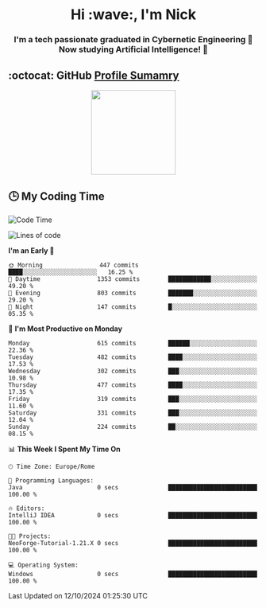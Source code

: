 <h1 align="center">Hi :wave:, I'm Nick</h1>

<h3 align="center">I'm a tech passionate graduated in Cybernetic Engineering 🤖<br>
Now studying Artificial Intelligence! 🧠</h3>


## :octocat: GitHub <a href="https://github.com/vn7n24fzkq/github-profile-summary-cards">Profile Sumamry</a>

<p align="center">
   <img style="height:170px;display:inline-block"  src="http://github-profile-summary-cards.vercel.app/api/cards/profile-details?username=CodeClimberNT&theme=github_dark" />
<!--    <img style="height:170px;display:inline-block"  src="http://github-profile-summary-cards.vercel.app/api/cards/repos-per-language?username=CodeClimberNT&theme=github_dark&exclude=" /> -->
</p>

 ## :clock3: My Coding Time 
 
<!--START_SECTION:waka-->
![Code Time](http://img.shields.io/badge/Code%20Time-372%20hrs%2010%20mins-blue)

![Lines of code](https://img.shields.io/badge/From%20Hello%20World%20I%27ve%20Written-3.1%20million%20lines%20of%20code-blue)

**I'm an Early 🐤** 

```text
🌞 Morning                447 commits         ████░░░░░░░░░░░░░░░░░░░░░   16.25 % 
🌆 Daytime                1353 commits        ████████████░░░░░░░░░░░░░   49.20 % 
🌃 Evening                803 commits         ███████░░░░░░░░░░░░░░░░░░   29.20 % 
🌙 Night                  147 commits         █░░░░░░░░░░░░░░░░░░░░░░░░   05.35 % 
```
📅 **I'm Most Productive on Monday** 

```text
Monday                   615 commits         ██████░░░░░░░░░░░░░░░░░░░   22.36 % 
Tuesday                  482 commits         ████░░░░░░░░░░░░░░░░░░░░░   17.53 % 
Wednesday                302 commits         ███░░░░░░░░░░░░░░░░░░░░░░   10.98 % 
Thursday                 477 commits         ████░░░░░░░░░░░░░░░░░░░░░   17.35 % 
Friday                   319 commits         ███░░░░░░░░░░░░░░░░░░░░░░   11.60 % 
Saturday                 331 commits         ███░░░░░░░░░░░░░░░░░░░░░░   12.04 % 
Sunday                   224 commits         ██░░░░░░░░░░░░░░░░░░░░░░░   08.15 % 
```


📊 **This Week I Spent My Time On** 

```text
🕑︎ Time Zone: Europe/Rome

💬 Programming Languages: 
Java                     0 secs              █████████████████████████   100.00 % 

🔥 Editors: 
IntelliJ IDEA            0 secs              █████████████████████████   100.00 % 

🐱‍💻 Projects: 
NeoForge-Tutorial-1.21.X 0 secs              █████████████████████████   100.00 % 

💻 Operating System: 
Windows                  0 secs              █████████████████████████   100.00 % 
```


 Last Updated on 12/10/2024 01:25:30 UTC
<!--END_SECTION:waka-->

